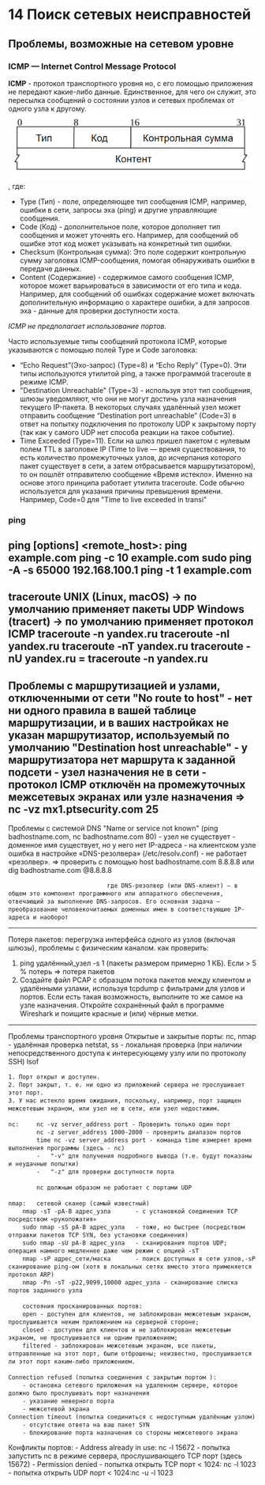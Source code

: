 # 14 Поиск сетевых неисправностей
## Проблемы, возможные на сетевом уровне
### ICMP — Internet Control Message Protocol
**ICMP** - протокол транспортного уровня но, с его помощью приложения не передают какие-либо данные. Единственное, для чего он служит, это пересылка сообщений о состоянии узлов и сетевых проблемах от одного узла к другому.
![Структура пакета ICMP](resources/ts_1.png), где:
+ Type (Тип) - поле, определяющее тип сообщения ICMP, например, ошибки в сети, запросы эха (ping) и другие управляющие сообщения.
+ Code (Код) - дополнительное поле, которое дополняет тип сообщения и может уточнять его. Например, для сообщений об ошибке этот код может указывать на конкретный тип ошибки.
+ Checksum (Контрольная сумма): Это поле содержит контрольную сумму заголовка ICMP-сообщения, помогая обнаруживать ошибки в передаче данных.
+ Content (Содержание) - содержимое самого сообщения ICMP, которое может варьироваться в зависимости от его типа и кода. Например, для сообщений об ошибках содержание может включать дополнительную информацию о характере ошибки, а для запросов эха - данные для проверки доступности хоста.

*ICMP не предполагает использование портов.*

Часто используемые типы сообщений протокола ICMP, которые указываются с помощью полей Type и Code заголовка:
+ “Echo Request”(Эхо-запрос) (Type=8) и “Echo Reply” (Type=0). Эти типы используются утилитой ping, а также программой traceroute в режиме ICMP.
+ "Destination Unreachable" (Type=3) - используя этот тип сообщения, шлюзы уведомляют, что они не могут достичь узла назначения текущего IP-пакета. В некоторых случаях удалённый узел может отправить сообщение “Destination port unreachable” (Code=3) в ответ на попытку подключения по протоколу UDP к закрытому порту (так как у самого UDP нет способа реакции на такое событие).
+ Time Exceeded (Type=11). Если на шлюз пришел пакетом с нулевым полем TTL в заголовке IP (Time to live — время существования, то есть количество промежуточных узлов, до исчерпания которого пакет существует в сети, а затем отбрасывается маршрутизатором), то он пошлёт отправителю сообщение «Время истекло». Именно на основе этого принципа работает утилита traceroute. Code обычно используется для указания причины превышения времени. Например, Code=0 для "Time to live exceeded in transi"
### ping
ping [options] <remote_host>: 
	ping example.com
	ping -c 10 example.com
	sudo ping -A -s 65000 192.168.100.1
	ping -t 1 example.com
----------------------------
traceroute
UNIX (Linux, macOS) -> по умолчанию применяет пакеты UDP
Windows (tracert) -> по умолчанию применяет протокол ICMP
traceroute -n yandex.ru
traceroute -nI yandex.ru
traceroute -nT yandex.ru
traceroute -nU yandex.ru = traceroute -n yandex.ru
----------------------------
Проблемы с маршрутизацией и узлами, отключенными от сети
"No route to host" 				- 	нет ни одного правила в вашей таблице маршрутизации, и в 
									ваших настройках не указан 	маршрутизатор, используемый по умолчанию
"Destination host unreachable" 	- 	у маршрутизатора нет маршрута к заданной подсети 
								-	узел назначения не в сети
								-	протокол ICMP отключён на промежуточных межсетевых экранах или узле назначения
									=>	nc -vz mx1.ptsecurity.com 25
----------------------------
Проблемы с системой DNS 
"Name or service not known"	(ping badhostname.com, nc badhostname.com 80)
								-	узел не существует
								-	доменное имя существует, но у него нет IP-адреса
								-	на клиентском узле ошибка в настройке «DNS-резолвера» (/etc/resolv.conf)
								-	не работает «резолвер». => проверить с помощью host badhostname.com 8.8.8.8
									или dig badhostname.com @8.8.8.8
								
								где DNS-резолвер (или DNS-клиент) — в общем это компонент программного или аппаратного обеспечения, отвечающий за выполнение DNS-запросов. Его основная задача — преобразование человекочитаемых доменных имен в соответствующие IP-адреса и наоборот
----------------------------
Потеря пакетов:
перегрузка интерфейса одного из узлов (включая шлюзы), проблемы с физическим каналом.
как проверить:
1. ping удалённый_узел -s 1 (пакеты размером примерно 1 КБ). Если > 5 % потерь => потеря пакетов
2. Создайте файл PCAP с образцом потока пакетов между клиентом и удалёнными узлами, используя tcpdump с фильтрами для узлов и портов. Если есть такая возможность, выполните то же самое на узле назначения. Откройте сохранённый файл в программе Wireshark и поищите красные и (или) чёрные метки.
----------------------------
Проблемы транспортного уровня
Открытые и закрытые порты:
	nc, nmap - удалённая проверка
	netstat, ss - локальная проверка (при наличии непосредственного доступа к интересующему узлу или по протоколу SSH)
	lsof

	1. Порт открыт и доступен.
	2. Порт закрыт, т. е. ни одно из приложений сервера не прослушивает этот порт.
	3. У нас истекло время ожидания, поскольку, например, порт защищен межсетевым экраном, или узел не в сети, или узел недостижим.

	nc:		nc -vz server_address port - Проверить только один порт
			nc -z server_address 1000-2000 - проверить диапазон портов
			time nc -vz server_address port - команда time измеряет время выполнения программы (здесь - nc)
			-	"-v" для получения подробного вывода (т.е. будут показаны и неудачные попытки)
			-	"-z" для проверки доступности порта			
			
			nc должным образом не работает с портами UDP
		
	nmap:	сетевой сканер (самый известный)
		nmap -sT -pA-B адрес_узла 		- с установкой соединения TCP посредством «рукопожатия»
		sudo nmap -sS pA-B адрес_узла	- тоже, но быстрее (посредством отправки пакетов TCP SYN, без установки соединения)
		sudo nmap -sU pA-B адрес_узла	- сканирования портов UDP; операция намного медленнее даже чем режим с опцией -sT
		nmap -sP адрес_сети/маска		- поиск доступных в сети узлов,-sP сканирование ping-ом (хотя в локальных сетях вместо этого применяется протокол ARP)
		nmap -Pn -sT -p22,9099,10000 адрес_узла - сканирование списка портов заданного узла
		
		состояния просканированных портов:
		open - доступен для клиентов, не заблокирован межсетевым экраном, прослушивается неким приложением на серверной стороне;
		closed - доступен для клиентов и не заблокирован межсетевым экраном, не прослушивается ни одним приложением;
		filtered - заблокирован межсетевым экраном, все пакеты, отправленные на этот порт, были отброшены; неизвестно, прослушивается ли этот порт каким-либо приложением.
		
	Connection refused (попытка соединения с закрытым портом ):	
		- остановка сетевого приложения на удаленном сервере, которое должно было прослушивать порт назначения
		- указание неверного порта
		- межсетевой экрана
	Connection timeout (попытка соединиться с недоступным удалённым узлом)
		- отсутствие ответа на ваш пакет SYN
		- блокирование порта назначения со стороны межсетевого экрана
Конфликты портов:
	- Address already in use: nc -l 15672 - попытка запустить nc в режиме сервера, прослушивающего TCP порт (здесь 15672)
	- Permission denied
		- попытка открыть TCP порт < 1024: nc -l 1023
		- попытка открыть UDP порт < 1024:nc -u -l 1023

